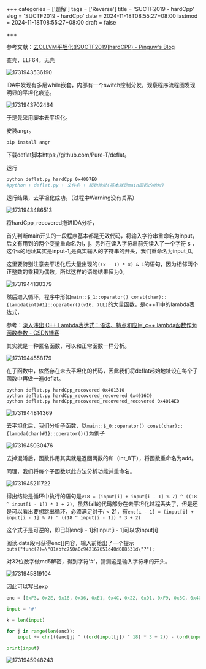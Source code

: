 +++
categories = ['题解']
tags = ['Reverse']
title = 'SUCTF2019 - hardCpp'
slug = 'SUCTF2019 - hardCpp'
date = 2024-11-18T08:55:27+08:00
lastmod = 2024-11-18T08:55:27+08:00
draft = false

+++

参考文献：[去OLLVM平坦化([SUCTF2019]hardCPP) - Pinguw's Blog](https://pinguw.github.io/2024/03/26/Reverse/LLVM/)

查壳，ELF64，无壳

![1731943536190](https://cdn.jsdelivr.net/gh/Satori5ama/Figurebed@main/img/reverse/1731943536190.png)

IDA中发现有多层while嵌套，内部有一个switch控制分发，观察程序流程图发现明显的平坦化痕迹。

![1731943702464](https://cdn.jsdelivr.net/gh/Satori5ama/Figurebed@main/img/reverse/1731943702464.png)

于是先采用脚本去平坦化。

安装angr。

``` zsh
pip install angr
```

下载deflat脚本https://github.com/Pure-T/deflat。

运行

``` zsh
python deflat.py hardCpp 0x4007E0   
#python + deflat.py + 文件名 + 起始地址(基本就是main函数的地址)
```

运行结果，去平坦化成功。（过程中Warning没有关系）

![1731943486513](https://cdn.jsdelivr.net/gh/Satori5ama/Figurebed@main/img/reverse/1731943486513.png)

将hardCpp_recovered拖进IDA分析，

首先判断main开头的一段程序基本都是无效代码，将输入字符串重命名为input，后文有用到的两个变量重命名为i，j。另外在读入字符串前先读入了一个字符 s ，这个s的地址其实是input-1,是真实输入的字符串的开头，我们重命名为input_0。

这里要特别注意去平坦化后大量出现的`((x - 1) * x) & 1`的语句，因为相邻两个正整数的乘积为偶数，所以这样的语句结果恒为0。

![1731944130379](https://cdn.jsdelivr.net/gh/Satori5ama/Figurebed@main/img/reverse/1731944130379.png)

然后进入循环，程序中形如`main::$_1::operator() const(char)::{lambda(int)#1}::operator()(v16, 7LL)`的大量函数，是c++11中的lambda表达式，

参考：[深入浅出 C++ Lambda表达式：语法、特点和应用_c++ lambda函数作为函数参数 - CSDN博客](https://blog.csdn.net/m0_60134435/article/details/136151698)

其实就是一种匿名函数，可以和正常函数一样分析。

![1731944558179](https://cdn.jsdelivr.net/gh/Satori5ama/Figurebed@main/img/reverse/1731944558179.png)

在子函数中，依然存在未去平坦化的代码，因此我们将deflat起始地址设在每个子函数中再做一遍deflat。

``` zsh
python deflat.py hardCpp_recovered 0x401310
python deflat.py hardCpp_recovered_recovered 0x4016C0
python deflat.py hardCpp_recovered_recovered_recovered 0x4014E0
```

![1731944814369](https://cdn.jsdelivr.net/gh/Satori5ama/Figurebed@main/img/reverse/1731944814369.png)

去平坦化后，我们分析子函数，以`main::$_0::operator() const(char)::{lambda(char)#1}::operator()()`为例子

![1731945030476](https://cdn.jsdelivr.net/gh/Satori5ama/Figurebed@main/img/reverse/1731945030476.png)

去掉混淆后，函数作用其实就是返回两数的和（int_8下），将函数重命名为add。

同理，我们将每个子函数以此方法分析功能并重命名。

![1731945211722](https://cdn.jsdelivr.net/gh/Satori5ama/Figurebed@main/img/reverse/1731945211722.png)

得出结论是循环中执行的语句是`v18 = (input[i] + input[i - 1] % 7) ^ ((18 ^ input[i - 1]) * 3 + 2)`，虽然fail的代码部分在去平坦化过程丢失了，但是还是可以看出要想跳出循环，必须满足对于$i<21$，有`enc[i - 1] = (input[i] + input[i - 1] % 7) ^ ((18 ^ input[i - 1]) * 3 + 2)`

这个式子是可逆的，即已知enc[i - 1]和input[i - 1]可以求input[i]

阅读.data段可获得enc[]内容，输入前给出了一个提示`puts("func(?)=\"01abfc750a0c942167651c40d088531d\"?");`

对32位数字做md5解密，得到字符'#'，猜测这是输入字符串的开头。

![1731945819104](https://cdn.jsdelivr.net/gh/Satori5ama/Figurebed@main/img/reverse/1731945819104.png)

因此可以写出exp

``` python
enc = [0xF3, 0x2E, 0x18, 0x36, 0xE1, 0x4C, 0x22, 0xD1, 0xF9, 0x8C, 0x40, 0x76, 0xF4, 0x0E, 0x00, 0x05, 0xA3, 0x90, 0x0E, 0xA5]

input = '#'

k = len(input)

for j in range(len(enc)):
    input += chr(((enc[j] ^ ((ord(input[j]) ^ 18) * 3 + 2)) - (ord(input[j]) % 7)) & 0xFF)

print(input)
```

![1731945948243](https://cdn.jsdelivr.net/gh/Satori5ama/Figurebed@main/img/reverse/1731945948243.png)
